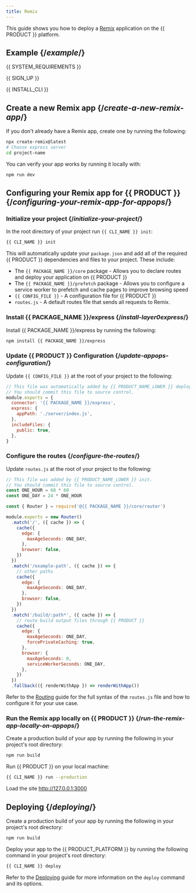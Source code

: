 ```yaml
---
title: Remix
---
```


This guide shows you how to deploy a [Remix](https://remix.run/) application on the {{ PRODUCT }} platform.

## Example {/*example*/}

<ExampleButtons
  title="Remix Express"
  siteUrl="https://layer0-docs-layer0-remix-express-example-default.layer0-limelight.link"
  repoUrl="https://github.com/layer0-docs/layer0-remix-express-example" 
  deployFromRepo />

{{ SYSTEM_REQUIREMENTS }}

{{ SIGN_UP }}

{{ INSTALL_CLI }}

## Create a new Remix app {/*create-a-new-remix-app*/}

If you don't already have a Remix app, create one by running the following:

```bash
npx create-remix@latest
# Choose express server
cd project-name
```

You can verify your app works by running it locally with:

```bash
npm run dev
```

## Configuring your Remix app for {{ PRODUCT }} {/*configuring-your-remix-app-for-appops*/}

### Initialize your project {/*initialize-your-project*/}

In the root directory of your project run `{{ CLI_NAME }} init`:

```bash
{{ CLI_NAME }} init
```

This will automatically update your `package.json` and add all of the required {{ PRODUCT }} dependencies and files to your project. These include:

- The `{{ PACKAGE_NAME }}/core` package - Allows you to declare routes and deploy your application on {{ PRODUCT }}
- The `{{ PACKAGE_NAME }}/prefetch` package - Allows you to configure a service worker to prefetch and cache pages to improve browsing speed
- `{{ CONFIG_FILE }}` - A configuration file for {{ PRODUCT }}
- `routes.js` - A default routes file that sends all requests to Remix.

### Install {{ PACKAGE_NAME }}/express {/*install-layer0express*/}

Install {{ PACKAGE_NAME }}/express by running the following:

```bash
npm install {{ PACKAGE_NAME }}/express
```

### Update {{ PRODUCT }} Configuration {/*update-appops-configuration*/}

Update `{{ CONFIG_FILE }}` at the root of your project to the following:

```js
// This file was automatically added by {{ PRODUCT_NAME_LOWER }} deploy.
// You should commit this file to source control.
module.exports = {
  connector: '{{ PACKAGE_NAME }}/express',
  express: {
    appPath: './server/index.js',
  },
  includeFiles: {
    public: true,
  },
}
```

### Configure the routes {/*configure-the-routes*/}

Update `routes.js` at the root of your project to the following:

```js
// This file was added by {{ PRODUCT_NAME_LOWER }} init.
// You should commit this file to source control.
const ONE_HOUR = 60 * 60
const ONE_DAY = 24 * ONE_HOUR

const { Router } = require('@{{ PACKAGE_NAME }}/core/router')

module.exports = new Router()
  .match('/', ({ cache }) => {
    cache({
      edge: {
        maxAgeSeconds: ONE_DAY,
      },
      browser: false,
    })
  })
  .match('/example-path', ({ cache }) => {
    // other paths
    cache({
      edge: {
        maxAgeSeconds: ONE_DAY,
      },
      browser: false,
    })
  })
  .match('/build/:path*', ({ cache }) => {
    // route build output files through {{ PRODUCT }}
    cache({
      edge: {
        maxAgeSeconds: ONE_DAY,
        forcePrivateCaching: true,
      },
      browser: {
        maxAgeSeconds: 0,
        serviceWorkerSeconds: ONE_DAY,
      },
    })
  })
  .fallback(({ renderWithApp }) => renderWithApp())
```

Refer to the [Routing](routing) guide for the full syntax of the `routes.js` file and how to configure it for your use case.

### Run the Remix app locally on {{ PRODUCT }} {/*run-the-remix-app-locally-on-appops*/}

Create a production build of your app by running the following in your project's root directory:

```bash
npm run build
```

Run {{ PRODUCT }} on your local machine:

```bash
{{ CLI_NAME }} run --production
```

Load the site http://127.0.0.1:3000

## Deploying {/*deploying*/}

Create a production build of your app by running the following in your project's root directory:

```bash
npm run build
```

Deploy your app to the {{ PRODUCT_PLATFORM }} by running the following command in your project's root directory:

```bash
{{ CLI_NAME }} deploy
```

Refer to the [Deploying](deploying) guide for more information on the `deploy` command and its options.
